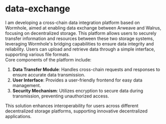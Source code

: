# data-exchange


I am developing a cross-chain data integration platform based on Wormhole, 
aimed at enabling data exchange between Arweave and Walrus, focusing on decentralized storage.
This platform allows users to securely transfer information and resources between these two storage systems, 
leveraging Wormhole's bridging capabilities to ensure data integrity and reliability. 
Users can upload and retrieve data through a simple interface, supporting various file formats.  
Core components of the platform include:  
1. **Data Transfer Module**: Handles cross-chain requests and responses to ensure accurate data transmission.
2. **User Interface**: Provides a user-friendly frontend for easy data management.
3. **Security Mechanism**: Utilizes encryption to secure data during transmission, preventing unauthorized access.

This solution enhances interoperability for users across different decentralized storage platforms, supporting innovative decentralized applications.
